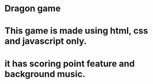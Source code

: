 # Dragon game
# This game is made using html, css and javascript only.
# it has scoring point feature and background music.
